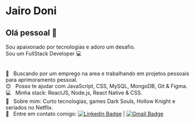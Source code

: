 # Jairo Doni

## Olá pessoal 👋
Sou apaixonado por tecnologias e adoro um desafio.<br/>
Sou um FullStack Developer :computer:

 <br/> 🤔 &nbsp; Buscando por um emprego na area e trabalhando em projetos pessoais para aprimoramento pessoal.
 <br/> :blush: &nbsp; Posso te ajudar com JavaScript, CSS, MySQL, MongoDB, Git & Figma.
 <br/> :computer: &nbsp; Minha stack: ReactJS, Node.js, React Native & CSS.
 <br/> 💬  &nbsp; Sobre mim: Curto tecnologias, games Dark Souls, Hollow Knight e seriados no Netflix.
 <br/> :email: &nbsp; Entre em contato comigo: [![Linkedin Badge](https://img.shields.io/badge/-JairoDoni-blue?style=flat-square&logo=Linkedin&logoColor=white&link=https://www.linkedin.com/in/jairodoni/)](https://www.linkedin.com/in/jairodoni/) 
 | 
[![Gmail Badge](https://img.shields.io/badge/-jairo.doni97@gmail.com-c14438?style=flat-square&logo=Gmail&logoColor=white&link=mailto:jairo.doni97@gmail.com)](mailto:jairo.doni97@gmail.com)
